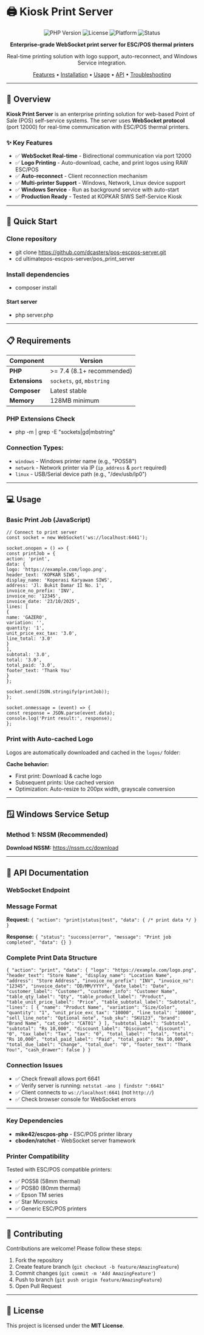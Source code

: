 # 🖨️ Kiosk Print Server

<div align="center">

![PHP Version](https://img.shields.io/badge/PHP-%3E%3D%207.4-blue)
![License](https://img.shields.io/badge/license-MIT-green)
![Platform](https://img.shields.io/badge/platform-Windows%20%7C%20Linux-lightgrey)
![Status](https://img.shields.io/badge/status-Production%20Ready-success)

**Enterprise-grade WebSocket print server for ESC/POS thermal printers**

Real-time printing solution with logo support, auto-reconnect, and Windows Service integration.

[Features](#-features) • [Installation](#-installation) • [Usage](#-usage) • [API](#-api-documentation) • [Troubleshooting](#-troubleshooting)

</div>

---

## 📖 Overview

**Kiosk Print Server** is an enterprise printing solution for web-based Point of Sale (POS) self-service systems. The
server uses **WebSocket protocol** (port 12000) for real-time communication with ESC/POS thermal printers.

### ✨ Key Features

- ✅ **WebSocket Real-time** - Bidirectional communication via port 12000
- ✅ **Logo Printing** - Auto-download, cache, and print logos using RAW ESC/POS
- ✅ **Auto-reconnect** - Client reconnection mechanism
- ✅ **Multi-printer Support** - Windows, Network, Linux device support
- ✅ **Windows Service** - Run as background service with auto-start
- ✅ **Production Ready** - Tested at KOPKAR SIWS Self-Service Kiosk

---

## 🚀 Quick Start

### Clone repository

- git clone https://github.com/dcasters/pos-escpos-server.git
- cd ultimatepos-escpos-server/pos_print_server

### Install dependencies

- composer install

#### Start server

- php server.php

---

## 📋 Requirements

| Component      | Version                     |
|----------------|-----------------------------|
| **PHP**        | >= 7.4 (8.1+ recommended)   |
| **Extensions** | `sockets`, `gd`, `mbstring` |
| **Composer**   | Latest stable               |
| **Memory**     | 128MB minimum               |

### PHP Extensions Check

- php -m | grep -E "sockets|gd|mbstring"

### Connection Types:

- `windows` - Windows printer name (e.g., "POS58")
- `network` - Network printer via IP (`ip_address` & `port` required)
- `linux` - USB/Serial device path (e.g., "/dev/usb/lp0")

---

## 💻 Usage

### Basic Print Job (JavaScript)

```
// Connect to print server
const socket = new WebSocket('ws://localhost:6441');

socket.onopen = () => {
const printJob = {
action: 'print',
data: {
logo: 'https://example.com/logo.png',
header_text: 'KOPKAR SIWS',
display_name: 'Koperasi Karyawan SIWS',
address: 'Jl. Bukit Damar II No. 1',
invoice_no_prefix: 'INV',
invoice_no: '12345',
invoice_date: '23/10/2025',
lines: [
{
name: 'GAZERO',
variation: '',
quantity: '1',
unit_price_exc_tax: '3.0',
line_total: '3.0'
}
],
subtotal: '3.0',
total: '3.0',
total_paid: '3.0',
footer_text: 'Thank You'
}
};

socket.send(JSON.stringify(printJob));
};

socket.onmessage = (event) => {
const response = JSON.parse(event.data);
console.log('Print result:', response);
};
```

### Print with Auto-cached Logo

Logos are automatically downloaded and cached in the `logos/` folder:

**Cache behavior:**

- First print: Download & cache logo
- Subsequent prints: Use cached version
- Optimization: Auto-resize to 200px width, grayscale conversion

---

## 🪟 Windows Service Setup

### Method 1: NSSM (Recommended)

**Download NSSM:** https://nssm.cc/download


---

## 📡 API Documentation

### WebSocket Endpoint

### Message Format

**Request:**
`{
"action": "print|status|test",
"data": { /* print data */ }
}`

**Response:**
`{
"status": "success|error",
"message": "Print job completed",
"data": {}
}`

### Complete Print Data Structure

`{
"action": "print",
"data": {
"logo": "https://example.com/logo.png",
"header_text": "Store Name",
"display_name": "Location Name",
"address": "Store Address",
"invoice_no_prefix": "INV",
"invoice_no": "12345",
"invoice_date": "DD/MM/YYYY",
"date_label": "Date",
"customer_label": "Customer",
"customer_info": "Customer Name",
"table_qty_label": "Qty",
"table_product_label": "Product",
"table_unit_price_label": "Price",
"table_subtotal_label": "Subtotal",
"lines": [
{
"name": "Product Name",
"variation": "Size/Color",
"quantity": "1",
"unit_price_exc_tax": "10000",
"line_total": "10000",
"sell_line_note": "Optional note",
"sub_sku": "SKU123",
"brand": "Brand Name",
"cat_code": "CAT01"
}
],
"subtotal_label": "Subtotal",
"subtotal": "Rs 10,000",
"discount_label": "Discount",
"discount": "0",
"tax_label": "Tax",
"tax": "0",
"total_label": "Total",
"total": "Rs 10,000",
"total_paid_label": "Paid",
"total_paid": "Rs 10,000",
"total_due_label": "Change",
"total_due": "0",
"footer_text": "Thank You!",
"cash_drawer": false
}
}`

### Connection Issues

- ✅ Check firewall allows port 6641
- ✅ Verify server is running: `netstat -ano | findstr ":6641"`
- ✅ Client connects to `ws://localhost:6641` (not `http://`)
- ✅ Check browser console for WebSocket errors

---

### Key Dependencies

- **mike42/escpos-php** - ESC/POS printer library
- **cboden/ratchet** - WebSocket server framework

### Printer Compatibility

Tested with ESC/POS compatible printers:

- ✅ POS58 (58mm thermal)
- ✅ POS80 (80mm thermal)
- ✅ Epson TM series
- ✅ Star Micronics
- ✅ Generic ESC/POS printers

---

## 🤝 Contributing

Contributions are welcome! Please follow these steps:

1. Fork the repository
2. Create feature branch (`git checkout -b feature/AmazingFeature`)
3. Commit changes (`git commit -m 'Add AmazingFeature'`)
4. Push to branch (`git push origin feature/AmazingFeature`)
5. Open Pull Request

---

## 📝 License

This project is licensed under the **MIT License**.

